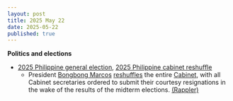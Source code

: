 ```yaml
---
layout: post
title: 2025 May 22
date: 2025-05-22
published: true
---
```



**Politics and elections**

* [2025 Philippine general election](https://en.wikipedia.org/wiki/2025_Philippine_general_election "2025 Philippine general election"), [2025 Philippine cabinet reshuffle](https://en.wikipedia.org/wiki/2025_Philippine_cabinet_reshuffle "2025 Philippine cabinet reshuffle")
  + President [Bongbong Marcos](https://en.wikipedia.org/wiki/Bongbong_Marcos "Bongbong Marcos") [reshuffles](https://en.wikipedia.org/wiki/2025_Philippine_cabinet_reshuffle "2025 Philippine cabinet reshuffle") the entire [Cabinet](https://en.wikipedia.org/wiki/Cabinet_of_the_Philippines "Cabinet of the Philippines"), with all Cabinet secretaries ordered to submit their courtesy resignations in the wake of the results of the midterm elections. [(Rappler)](https://www.rappler.com/philippines/marcos-cabinet-courtesy-resignation-may-2025/#state=66377a90-0d67-466b-8acb-8bdefd5390d9&session_state=be6e9b1b-ff41-4263-9406-6206dc277e17&iss=https%3A%2F%2Fsso.rappler.com%2Frealms%2Frappler&code=14e7d229-ec9a-408d-878f-a1730482ab5f.be6e9b1b-ff41-4263-9406-6206dc277e17.7e8dfd45-11ab-4d4c-9b62-564719b215c7)
